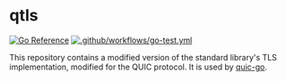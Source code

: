 # qtls

[![Go Reference](https://pkg.go.dev/badge/github.com/marten-seemann/qtls-go1-17.svg)](https://pkg.go.dev/github.com/marten-seemann/qtls-go1-17)
[![.github/workflows/go-test.yml](https://github.com/marten-seemann/qtls-go1-17/actions/workflows/go-test.yml/badge.svg)](https://github.com/marten-seemann/qtls-go1-17/actions/workflows/go-test.yml)

This repository contains a modified version of the standard library's TLS implementation, modified for the QUIC protocol. It is used by [quic-go](https://github.com/lucas-clemente/quic-go).
